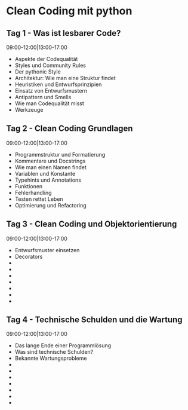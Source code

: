 # Clean Coding mit python

## Tag 1 - Was ist lesbarer Code?
09:00-12:00|13:00-17:00

- Aspekte der Codequalität
- Styles und Community Rules
- Der pythonic Style
- Architektur: Wie man eine Struktur findet
- Heuristiken und Entwurfsprinzipien
- Einsatz von Entwurfsmustern
- Antipattern und Smells
- Wie man Codequalität misst
- Werkzeuge

## Tag 2 - Clean Coding Grundlagen
09:00-12:00|13:00-17:00

- Programmstruktur und Formatierung
- Kommentare und Docstrings
- Wie man einen Namen findet
- Variablen und Konstante
- Typehints und Annotations
- Funktionen
- Fehlerhandling
- Testen rettet Leben
- Optimierung und Refactoring   

## Tag 3 - Clean Coding und Objektorientierung
09:00-12:00|13:00-17:00

- Entwurfsmuster einsetzen  
- Decorators  
-  
-  
-  
-  
-  
-  
-  

## Tag 4 - Technische Schulden und die Wartung
09:00-12:00|13:00-17:00

- Das lange Ende einer Programmlösung
- Was sind technische Schulden?
- Bekannte Wartungsprobleme
-  
-  
-  
-  
-  
-  
-  
